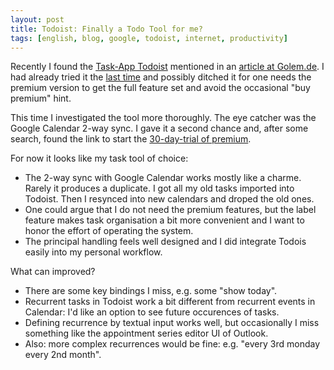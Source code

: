 ```yaml
---
layout: post
title: Todoist: Finally a Todo Tool for me?
tags: [english, blog, google, todoist, internet, productivity]
---
```

Recently I found the [Task-App Todoist][todoist] mentioned in an [article at
Golem.de][golem]. I had already tried it the [last time][rants] and possibly
ditched it for one needs the premium version to get the full feature set and
avoid the occasional "buy premium" hint.

This time I investigated the tool more thoroughly. The eye catcher was the
Google Calendar 2-way sync. I gave it a second chance and, after some search,
found the link to start the [30-day-trial of premium][premium].

For now it looks like my task tool of choice:
* The 2-way sync with Google Calendar works mostly like a charme. Rarely it
  produces a duplicate. I got all my old tasks imported into Todoist. Then I
  resynced into new calendars and droped the old ones.
* One could argue that I do not need the premium features, but the label feature
  makes task organisation a bit more convenient and I want to honor the effort
  of operating the system.
* The principal handling feels well designed and I did integrate Todois easily
  into my personal workflow.

What can improved?
* There are some key bindings I miss, e.g. some "show today".
* Recurrent tasks in Todoist work a bit different from recurrent events in
  Calendar: I'd like an option to see future occurences of tasks.
* Defining recurrence by textual input works well, but occasionally I miss
  something like the appointment series editor UI of Outlook.
* Also: more complex recurrences would be fine: e.g. "every 3rd monday every 2nd
  month".

[rants]: 2020/06/28/todo-or-not.html
[golem]: https://www.golem.de/news/workflow-arbeite-lieber-asynchron-2007-149420.html
[todoist]: https://todoist.com
[premium]: https://todoist.com/premium/free_trial
